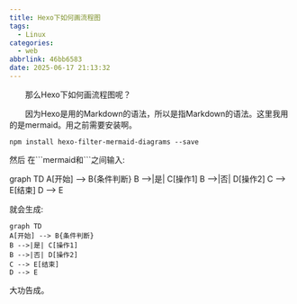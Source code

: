 ```yaml
---
title: Hexo下如何画流程图
tags:
  - Linux
categories:
  - web
abbrlink: 46bb6583
date: 2025-06-17 21:13:32
---
```

&emsp;&emsp;那么Hexo下如何画流程图呢？
<!--less-->
&emsp;&emsp;因为Hexo是用的Markdown的语法，所以是指Markdown的语法。这里我用的是mermaid。用之前需要安装啊。

```
npm install hexo-filter-mermaid-diagrams --save
```

然后
在\```mermaid和\```之间输入:

graph TD
A[开始] --> B{条件判断}
B -->|是| C[操作1]
B -->|否| D[操作2]
C --> E[结束]
D --> E

就会生成:

```mermaid
graph TD
A[开始] --> B{条件判断}
B -->|是| C[操作1]
B -->|否| D[操作2]
C --> E[结束]
D --> E
```
大功告成。
